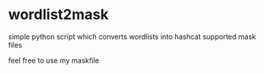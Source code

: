 # wordlist2mask
simple python script which converts wordlists into hashcat supported mask files

feel free to use my maskfile
